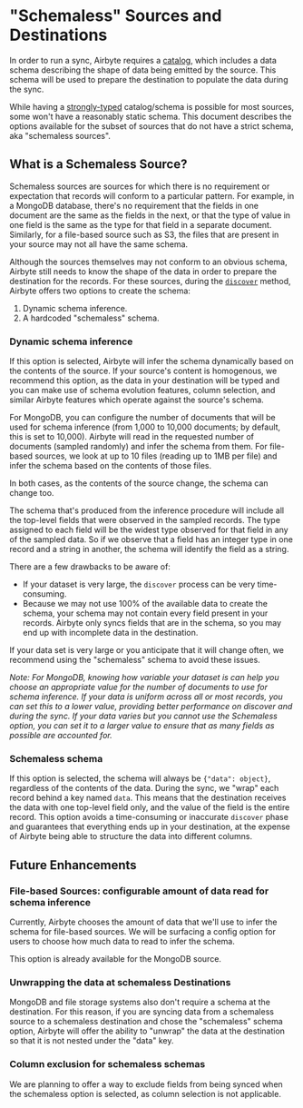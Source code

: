 # "Schemaless" Sources and Destinations
In order to run a sync, Airbyte requires a [catalog](/understanding-airbyte/airbyte-protocol#catalog), which includes a data schema describing the shape of data being emitted by the source.
This schema will be used to prepare the destination to populate the data during the sync.

While having a [strongly-typed](/understanding-airbyte/supported-data-types) catalog/schema is possible for most sources, some won't have a reasonably static schema.  This document describes the options available for the subset of sources that do not have a strict schema, aka "schemaless sources".

## What is a Schemaless Source?
Schemaless sources are sources for which there is no requirement or expectation that records will conform to a particular pattern.
For example, in a MongoDB database, there's no requirement that the fields in one document are the same as the fields in the next, or that the type of value in one field is the same as the type for that field in a separate document.
Similarly, for a file-based source such as S3, the files that are present in your source may not all have the same schema.

Although the sources themselves may not conform to an obvious schema, Airbyte still needs to know the shape of the data in order to prepare the destination for the records.
For these sources, during the [`discover`](/understanding-airbyte/airbyte-protocol#discover) method, Airbyte offers two options to create the schema:

1. Dynamic schema inference.
2. A hardcoded "schemaless" schema.

### Dynamic schema inference
If this option is selected, Airbyte will infer the schema dynamically based on the contents of the source.
If your source's content is homogenous, we recommend this option, as the data in your destination will be typed and you can make use of schema evolution features, column selection, and similar Airbyte features which operate against the source's schema. 

For MongoDB, you can configure the number of documents that will be used for schema inference (from 1,000 to 10,000 documents; by default, this is set to 10,000).
Airbyte will read in the requested number of documents (sampled randomly) and infer the schema from them.
For file-based sources, we look at up to 10 files (reading up to 1MB per file) and infer the schema based on the contents of those files.

In both cases, as the contents of the source change, the schema can change too.

The schema that's produced from the inference procedure will include all the top-level fields that were observed in the sampled records.
The type assigned to each field will be the widest type observed for that field in any of the sampled data.
So if we observe that a field has an integer type in one record and a string in another, the schema will identify the field as a string.

There are a few drawbacks to be aware of:
- If your dataset is very large, the `discover` process can be very time-consuming.
- Because we may not use 100% of the available data to create the schema, your schema may not contain every field present in your records.
  Airbyte only syncs fields that are in the schema, so you may end up with incomplete data in the destination.

If your data set is very large or you anticipate that it will change often, we recommend using the "schemaless" schema to avoid these issues.

_Note: For MongoDB, knowing how variable your dataset is can help you choose an appropriate value for the number of documents to use for schema inference.
If your data is uniform across all or most records, you can set this to a lower value, providing better performance on discover and during the sync.
If your data varies but you cannot use the Schemaless option, you can set it to a larger value to ensure that as many fields as possible are accounted for._

### Schemaless schema
If this option is selected, the schema will always be `{"data": object}`, regardless of the contents of the data.
During the sync, we "wrap" each record behind a key named `data`.
This means that the destination receives the data with one top-level field only, and the value of the field is the entire record.
This option avoids a time-consuming or inaccurate `discover` phase and guarantees that everything ends up in your destination, at the expense of Airbyte being able to structure the data into different columns.

## Future Enhancements

### File-based Sources: configurable amount of data read for schema inference
Currently, Airbyte chooses the amount of data that we'll use to infer the schema for file-based sources.
We will be surfacing a config option for users to choose how much data to read to infer the schema.

This option is already available for the MongoDB source.

### Unwrapping the data at schemaless Destinations
MongoDB and file storage systems also don't require a schema at the destination.
For this reason, if you are syncing data from a schemaless source to a schemaless destination and chose the "schemaless" schema option, Airbyte will offer the ability to "unwrap" the data at the destination so that it is not nested under the "data" key.

### Column exclusion for schemaless schemas
We are planning to offer a way to exclude fields from being synced when the schemaless option is selected, as column selection is not applicable.
